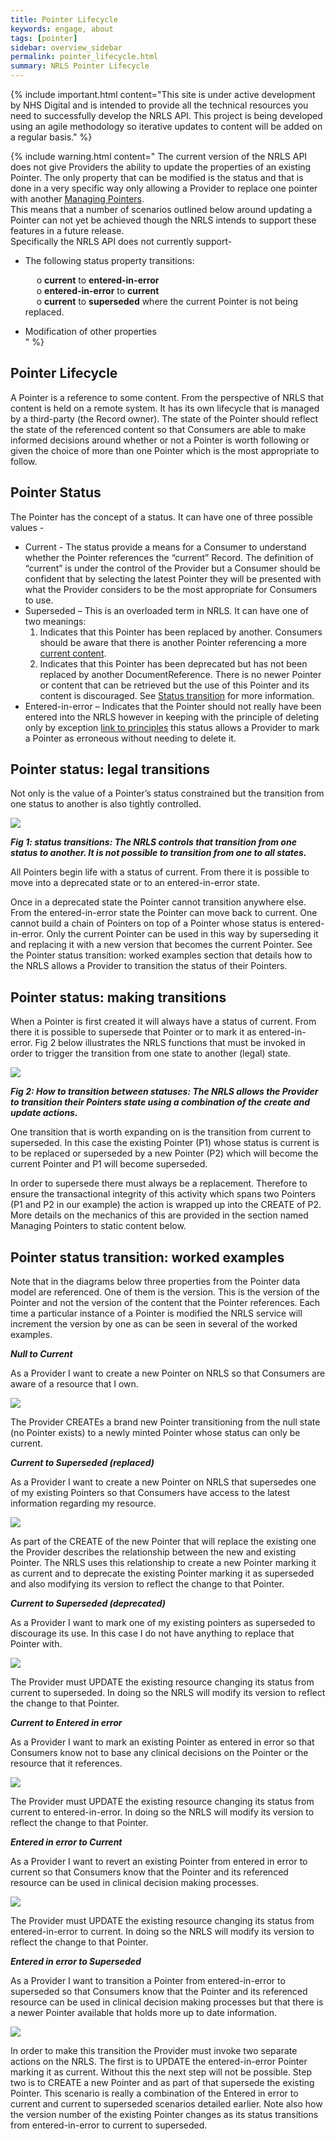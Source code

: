 ```yaml
---
title: Pointer Lifecycle
keywords: engage, about
tags: [pointer]
sidebar: overview_sidebar
permalink: pointer_lifecycle.html
summary: NRLS Pointer Lifecycle
---
```


{% include important.html content="This site is under active development by NHS Digital and is intended to provide all the technical resources you need to successfully develop the NRLS API. This project is being developed using an agile methodology so iterative updates to content will be added on a regular basis." %}

{% include warning.html content="
The current version of the NRLS API does not give Providers the ability to update the properties of an existing Pointer. 
The only property that can be modified is the status and that is done in a very specific way only allowing a Provider to replace one 
pointer with another [Managing Pointers](pointer_maintenance.html#managing-pointers-to-static-content).
<br/>
This means that a number of scenarios outlined below around updating a Pointer can not yet be achieved though the NRLS intends to support these features in a future release. 
<br/>
Specifically the NRLS API does not currently support- <br/>

- The following status property transitions:<br/>

	&emsp; o **current** to **entered-in-error**<br/>
	&emsp; o **entered-in-error** to **current**<br/>
	&emsp; o **current** to **superseded** where the current Pointer is not being replaced.<br/>
	
- Modification of other properties<br/>
" %}


## Pointer Lifecycle ##

A Pointer is a reference to some content. From the perspective of NRLS that content is held on a remote system. 
It has its own lifecycle that is managed by a third-party (the Record owner). The state of the Pointer should reflect the 
state of the referenced content so that Consumers are able to make informed decisions around whether or not a Pointer is worth 
following or given the choice of more than one Pointer which is the most appropriate to follow.

## Pointer Status ##

The Pointer has the concept of a status. It can have one of three possible values - 
- Current - The status provide a means for a Consumer to understand whether the Pointer references the “current” Record. The definition of “current” is under the control of the Provider but a Consumer should be confident that by selecting the latest Pointer they will be presented with what the Provider considers to be the most appropriate for Consumers to use. 
- Superseded – This is an overloaded term in NRLS. It can have one of two meanings:
	1. Indicates that this Pointer has been replaced by another. Consumers should be aware that there is another 
	Pointer referencing a more [current content](pointer_maintenance.html#managing-pointers-to-static-content).
	2. Indicates that this Pointer has been deprecated but has not been replaced by another DocumentReference. 
	There is no newer Pointer or content that can be retrieved but the use of this Pointer and its content is discouraged. See [Status transition](#pointer-status-transition-worked-examples) for more information.
- Entered-in-error – Indicates that the Pointer should not really have been entered into the NRLS however in keeping with the principle of deleting only by exception [link to principles](overview_principles.html) this status allows a Provider to mark a Pointer as erroneous without needing to delete it.

## Pointer status: legal transitions ##

Not only is the value of a Pointer’s status constrained but the transition from one status to another is also tightly controlled.

<img src="images/pointers/pointer_transitions.png">

***Fig 1: status transitions: The NRLS controls that transition from one status to another. It is not possible to transition from one to all states.***

All Pointers begin life with a status of current. From there it is possible to move into a deprecated state or to an entered-in-error state.

Once in a deprecated state the Pointer cannot transition anywhere else. From the entered-in-error state the Pointer can move back to current. 
One cannot build a chain of Pointers on top of a Pointer whose status is entered-in-error. Only the current Pointer can be used in this 
way by superseding it and replacing it with a new version that becomes the current Pointer. See the Pointer status transition: 
worked examples section that details how to the NRLS allows a Provider to transition the status of their Pointers.

## Pointer status: making transitions ##

When a Pointer is first created it will always have a status of current. 
From there it is possible to supersede that Pointer or to mark it as entered-in-error. Fig 2 below illustrates the NRLS functions that must be invoked in order to trigger the transition from one state to another (legal) state.

<img src="images/pointers/pointer_transitions2.png">

***Fig 2: How to transition between statuses: The NRLS allows the Provider to transition their Pointers state using a combination 
of the create and update actions.***

One transition that is worth expanding on is the transition from current to superseded. In this case the existing Pointer (P1) whose status is current is to be replaced or superseded by a new Pointer (P2) which will become the current Pointer and P1 will become superseded. 

In order to supersede there must always be a replacement. Therefore to ensure the transactional integrity of this activity which spans 
two Pointers (P1 and P2 in our example) the action is wrapped up into the CREATE of P2. More details on the mechanics of this are provided 
in the section named Managing Pointers to static content below.

## Pointer status transition: worked examples ##

Note that in the diagrams below three properties from the Pointer data model are referenced. One of them is the version. 
This is the version of the Pointer and not the version of the content that the Pointer references. 
Each time a particular instance of a Pointer is modified the NRLS service will increment the version by one as can be seen in several of the worked examples.

***Null to Current***

As a Provider I want to create a new Pointer on NRLS so that Consumers are aware of a resource that I own.

<img src="images/pointers/pointer_transitions3.png">

The Provider CREATEs a brand new Pointer transitioning from the null state (no Pointer exists) to a newly minted Pointer whose status can only be current.

***Current to Superseded (replaced)***

As a Provider I want to create a new Pointer on NRLS that supersedes one of my existing Pointers so that Consumers have access to the latest 
information regarding my resource.

<img src="images/pointers/pointer_transitions4.png">

As part of the CREATE of the new Pointer that will replace the existing one the Provider describes the relationship between the 
new and existing Pointer. The NRLS uses this relationship to create a new Pointer marking it as current and to deprecate the existing 
Pointer marking it as superseded and also modifying its version to reflect the change to that Pointer.

***Current to Superseded (deprecated)***

As a Provider I want to mark one of my existing pointers as superseded to discourage its use. 
In this case I do not have anything to replace that Pointer with.

<img src="images/pointers/pointer_transitions8.png">

The Provider must UPDATE the existing resource changing its status from current to superseded. In doing so the NRLS will modify its version to reflect the change to that Pointer.

***Current to Entered in error***

As a Provider I want to mark an existing Pointer as entered in error so that Consumers know not to base any clinical decisions 
on the Pointer or the resource that it references.

<img src="images/pointers/pointer_transitions5.png">

The Provider must UPDATE the existing resource changing its status from current to entered-in-error. In doing so the NRLS will modify its version to reflect the change to that Pointer.


***Entered in error to Current***

As a Provider I want to revert an existing Pointer from entered in error to current so that Consumers know that the 
Pointer and its referenced resource can be used in clinical decision making processes. 

<img src="images/pointers/pointer_transitions6.png">

The Provider must UPDATE the existing resource changing its status from entered-in-error to current. 
In doing so the NRLS will modify its version to reflect the change to that Pointer.

***Entered in error to Superseded***

As a Provider I want to transition a Pointer from entered-in-error to superseded so that Consumers know that the Pointer 
and its referenced resource can be used in clinical decision making processes but that there is a newer Pointer available that 
holds more up to date information. 

<img src="images/pointers/pointer_transitions7.png">

In order to make this transition the Provider must invoke two separate actions on the NRLS. 
The first is to UPDATE the entered-in-error Pointer marking it as current. Without this the next step will not be possible. 
Step two is to CREATE a new Pointer and as part of that supersede the existing Pointer. 
This scenario is really a combination of the Entered in error to current and current to superseded scenarios detailed earlier. 
Note also how the version number of the existing Pointer changes as its status transitions from entered-in-error to current to superseded. 



